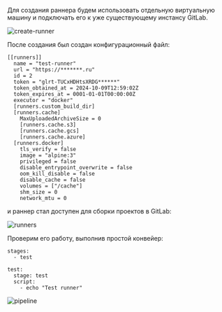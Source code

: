 Для создания раннера будем использовать отдельную виртуальную машину и подключать его к уже существующему инстансу GitLab.

![create-runner](/home/sergey/dev/otus/otus-gitlab-2024/images/create-runner.png)

После создания был создан конфигурационный файл:

```
[[runners]]
  name = "test-runner"
  url = "https://*******.ru"
  id = 2
  token = "glrt-TUCxHDHtsXRDG******"
  token_obtained_at = 2024-10-09T12:59:02Z
  token_expires_at = 0001-01-01T00:00:00Z
  executor = "docker"
  [runners.custom_build_dir]
  [runners.cache]
    MaxUploadedArchiveSize = 0
    [runners.cache.s3]
    [runners.cache.gcs]
    [runners.cache.azure]
  [runners.docker]
    tls_verify = false
    image = "alpine:3"
    privileged = false
    disable_entrypoint_overwrite = false
    oom_kill_disable = false
    disable_cache = false
    volumes = ["/cache"]
    shm_size = 0
    network_mtu = 0
```

и раннер стал доступен для сборки проектов в GitLab:

![runners](/home/sergey/dev/otus/otus-gitlab-2024/images/runners.png)

Проверим его работу, выполнив простой конвейер:

```
stages:
  - test

test:
  stage: test
  script:
    - echo "Test runner"
```

![pipeline](/home/sergey/dev/otus/otus-gitlab-2024/images/pipeline.png)
